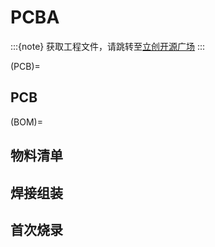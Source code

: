 # PCBA

:::{note}
获取工程文件，请跳转至[立创开源广场](http://oshwhub.com/nineday/headtracker_esp32-nano-wu-xian-tou-zhui)
:::

(PCB)=
## PCB


(BOM)=
## 物料清单

## 焊接组装

## 首次烧录